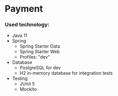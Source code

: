 # Payment

### Used technology:

* Java 11
* Spring
    * Spring Starter Data
    * Spring Starter Web
    * Profiles: "dev"
* Database
    * PostgreSQL for dev
    * H2 in-memory database for integration tests
* Testing
    * JUnit 5
    * Mockito
 
